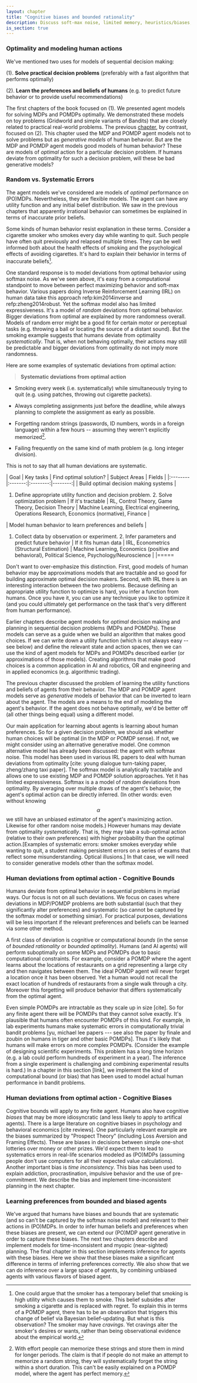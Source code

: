 ```yaml
---
layout: chapter
title: "Cognitive biases and bounded rationality"
description: Discuss soft-max noise, limited memory, heuristics/biases, motivation from intractability of POMDPs.
is_section: true
---
```



### Optimality and modeling human actions

We've mentioned two uses for models of sequential decision making:

(1). **Solve practical decision problems** (preferably with a fast algorithm that performs optimally)

(2). **Learn the preferences and beliefs of humans** (e.g. to predict future behavior or to provide useful recommendations)

The first chapters of the book focused on (1). We presented agent models for solving MDPs and POMDPs optimally. We demonstrated these models on toy problems (Gridworld and simple variants of Bandits) that are closely related to practical real-world problems. The previous [chapter](/chapters/4-reasoning-about-agents), by contrast, focused on (2). This chapter used the MDP and POMDP agent models not to solve problems but as *generative models* of human behavior. But are the MDP and POMDP agent models good models of human behavior? These are models of *optimal* action for a particular decision problem. If humans deviate from optimality for such a decision problem, will these be bad generative models?

### Random vs. Systematic Errors
The agent models we've considered are models of *optimal* performance on (PO)MDPs. Nevertheless, they are flexible models. The agent can have any utility function and any initial belief distribution. We saw in the previous chapters that apparently irrational behavior can sometimes be explained in terms of inaccurate prior beliefs.

Some kinds of human behavior resist explanation in these terms. Consider a cigarette smoker who smokes every day while wanting to quit. Such people have often quit previously and relapsed multiple times. They can be well informed both about the health effects of smoking and the psychological effects of avoiding cigarettes. It's hard to explain their behavior in terms of inaccurate beliefs[^beliefs].

[^beliefs]: One could argue that the smoker has a temporary belief that smoking is high utility which causes them to smoke. This belief subsides after smoking a cigarette and is replaced with regret. To explain this in terms of a POMDP agent, there has to be an observation that triggers this change of belief via Bayesian belief-updating. But what is this observation? The smoker may have *cravings*. Yet cravings alter the smoker's desires or wants, rather than being observational evidence about the empirical world. 

One standard response is to model deviations from optimal behavior using softmax noise. As we've seen above, it's easy from a computational standpoint to move between perfect maximizing behavior and soft-max behavior. Various papers doing Inverse Reinforcement Learning (IRL) on human data take this approach refp:kim2014inverse and refp:zheng2014robust. Yet the softmax model also has limited expressiveness. It's a model of *random* deviations from optimal behavior. Bigger deviations from optimal are explained by more randomness overall. Models of random error might be a good fit for certain motor or perceptual tasks (e.g. throwing a ball or locating the source of a distant sound). But the smoking example suggests that humans deviate from optimality *systematically*. That is, when not behaving optimally, their actions may still be predictable and bigger deviations from optimality do not imply more randomness.

Here are some examples of systematic deviations from optimal action:
<br>
>**Systematic deviations from optimal action**

- Smoking every week (i.e. systematically) while simultaneously trying to quit (e.g. using patches, throwing out cigarette packets).

- Always completing assignments just before the deadline, while always planning to complete the assignment as early as possible. 

- Forgetting random strings (passwords, ID numbers, words in a foreign language) within a few hours -- assuming they weren't explicitly memorized[^strings].

- Failing frequently on the same kind of math problem (e.g. long integer division).

[^strings]: With effort people can memorize these strings and store them in mind for longer periods. The claim is that if people do not make an attempt to memorize a random string, they will systematically forget the string within a short duration. This can't be easily explained on a POMDP model, where the agent has perfect memory.

This is not to say that all human deviations are systematic. 



| Goal | Key tasks | Find optimal solution? | Subject Areas | Fields |
|:--------|:-------:|:--------:|--------:|
| Build optimal decision making systems |
1. Define appropriate utility function and decision problem. 2. Solve optimization problem |
If it's tractable |
RL, Control Theory, Game Theory, Decision Theory |
Machine Learning, Electrical engineering, Operations Research, Economics (normative), Finance |

| Model human behavior to learn preferences and beliefs |
1. Collect data by observation or experiment. 2. Infer parameters and predict future behavior |
If it fits human data |
IRL, Econometrics (Structural Estimation) | Machine Learning, Economics (positive and behavioral), Political Science, Psychology/Neuroscience |
|=====

Don't want to over-emphasize this distinction. First, good models of human behavior may be approximations models that are tractable and so good for building approximate optimal decision makers. Second, with IRL there is an interesting interaction between the two problems. Because defining an appropriate utility function to optimize is hard, you infer a function from humans. Once you have it, you can use any technique you like to optimize it (and you could ultimately get performance on the task that's very different from human performance). 



Earlier chapters describe agent models for *optimal* decision making and planning in sequential decision problems (MDPs and POMDPs). These models can serve as a guide when we build an algorithm that makes good choices. If we can write down a utility function (which is not always easy -- see below) and define the relevant state and action spaces, then we can use the kind of agent models for MDPs and POMDPs described earlier (or approximations of those models). Creating algorithms that make good choices is a common application in AI and robotics, OR and engineering and in applied economics (e.g. algorithmic trading).

The previous chapter discussed the problem of learning the utility functions and beliefs of agents from their behavior. The MDP and POMDP agent models serve as *generative* models of behavior that can be inverted to learn about the agent. The models are a means to the end of modeling the agent's behavior. If the agent does not behave optimally, we'd be better off (all other things being equal) using a different model. 

Our main application for learning about agents is learning about human preferences. So for a given decision problem, we should ask whether human choices will be optimal (in the MDP or POMDP sense). If not, we might consider using an alternative generative model. One common alternative model has already been discussed: the agent with softmax noise. This model has been used in various IRL papers to deal with human deviations from optimality [cite: young dialogue turn-taking paper, zheng/zhang taxi paper]. The softmax model is analytically tractable and allows one to use existing MDP and POMDP solution approaches. Yet it has limited expressiveness. Softmax is a a model of *random* deviations from optimality. By averaging over multiple draws of the agent's behavior, the agent's optimal action can be directly inferred. (In other words: even without knowing $$\alpha$$ we still have an unbiased estimator of the agent's maximizing action. Likewise for other random noise models.) However humans may deviate from optimality *systematically*. That is, they may take a sub-optimal action (relative to their own preferences) with higher probability than the optimal action.[Examples of systematic errors: smoker smokes everyday while wanting to quit, a student making persistent errors on a series of exams that reflect some misunderstanding. Optical illusions.] In that case, we will need to consider generative models other than the softmax model.


### Human deviations from optimal action - Cognitive Bounds
Humans deviate from optimal behavior in sequential problems in myriad ways. Our focus is not on all such deviations. We focus on cases where deviations in MDP/POMDP problems are both substantial (such that they significantly alter preferences) and systematic (so cannot be captured by the softmax model or something simiar). For practical purposes, deviations will be less important if the relevant preferences and beliefs can be learned via some other method. 

A first class of deviation is cognitive or computational *bounds* (in the sense of *bounded rationality* or *bounded optimality*). Humans (and AI agents) will perform suboptimally on some MDPs and POMDPs due to basic computational constraints. For example, consider a POMDP where the agent learns about the locations of restaurants on a grid representing a large city and then navigates between them. The ideal POMDP agent will never forget a location once it has been observed. Yet a human would not recall the exact location of hundreds of restaurants from a single walk through a city. Moreover this forgetting will produce behavior that differs systematically from the optimal agent. 

Even simple POMDPs are intractable as they scale up in size [cite]. So for any finite agent there will be POMDPs that they cannot solve exactly. It's plausible that humans often encounter POMDPs of this kind. For example, in lab experiments humans make systematic errors in computationally trivial bandit problems [yu, michael lee papers --- see also the paper by finale and zoubin on humans in tiger and other basic POMDPs]. Thus it's likely that humans will make errors on more complex POMDPs. (Consider the example of designing scientific experiments. This problem has a long time horizon (e.g. a lab could perform hundreds of experiment in a year). The inference from a single experiment is challenging and combining experimental results is hard.) In a chapter in this section [link], we implement the kind of computational bound (or bias) that has been used to model actual human performance in bandit problems. 


### Human deviations from optimal action - Cognitive Biases
Cognitive bounds will apply to any finite agent. Humans also have cognitive *biases* that may be more idiosyncratic (and less likely to apply to artifical agents). There is a large literature on cognitive biases in psychology and behavioral economics [cite reviews]. One particularly relevant example are the biases summarized by "Prospect Theory" (including Loss Aversion and Framing Effects). These are biases in decisions between simple one-shot lotteries over money or other prizes. We'd expect them to lead to systematics errors in real-life scenarios modeled as (PO)MDPs (assuming people don't use computers for all their expected value calculations). Another important bias is *time inconsistency*. This bias has been used to explain addiction, procrastination, impulsive behavior and the use of pre-commitment. We describe the bias and implement time-inconsistent planning in the next chapter. 


### Learning preferences from bounded and biased agents
We've argued that humans have biases and bounds that are systematic (and so can't be captured by the softmax noise model) and relevant to their actions in (PO)MDPs. In order to infer human beliefs and preferences when these biases are present, we can extend our (PO)MDP agent generative in order to capture these biases. The next two chapters describe and implement models for time-inconsistent and myopic (near-sighted) planning. The final chapter in this section implements inference for agents with these biases. Here we show that these biases make a significant difference in terms of inferring preferences correctly. We also show that we can do inference over a large space of agents, by combining unbiased agents with various flavors of biased agent.


